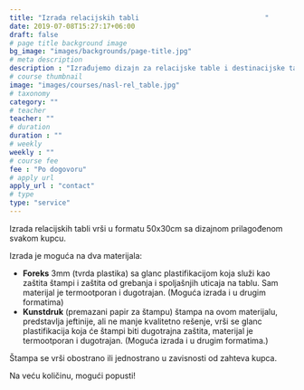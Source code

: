 ```yaml
---
title: "Izrada relacijskih tabli ‌‌‌‌ ‌‌ ‌‌ ‌‌ ‌‌ ‌‌ ‌‌ ‌‌ ‌‌ ‌‌ ‌‌ ‌‌ ‌‌ ‌‌ ‌‌ ‌‌‌‌ ‌‌ ‌‌ ‌‌ ‌‌ ‌‌ ‌‌ ‌‌ ‌‌ ‌‌ ‌‌ ‌‌  ‌‌  "
date: 2019-07-08T15:27:17+06:00
draft: false
# page title background image
bg_image: "images/backgrounds/page-title.jpg"
# meta description
description : "Izrađujemo dizajn za relacijske table i destinacijske table za autobuske kompanije i turističke agencije."
# course thumbnail
image: "images/courses/nasl-rel_table.jpg"
# taxonomy
category: ""
# teacher
teacher: ""
# duration
duration : ""
# weekly
weekly : ""
# course fee
fee : "Po dogovoru"
# apply url
apply_url : "contact"
# type
type: "service"
---
```


Izrada relacijskih tabli vrši u formatu 50x30cm sa dizajnom prilagođenom svakom kupcu.

Izrada je moguća na dva materijala: 
- **Foreks** 3mm (tvrda plastika) sa glanc plastifikacijom koja služi kao zaštita štampi i zaštita od grebanja i spoljašnjih uticaja na tablu. Sam materijal je termootporan i dugotrajan. (Moguća izrada i u drugim formatima)
- **Kunstdruk** (premazani papir za štampu) štampa na ovom materijalu, predstavlja jeftinije, ali ne manje kvalitetno rešenje, vrši se glanc plastifikacija koja će štampi biti dugotrajna zaštita, materijal je termootporan i dugotrajan. (Moguća izrada i u drugim formatima.) 

Štampa se vrši obostrano ili jednostrano u zavisnosti od zahteva kupca. 

Na veću količinu, mogući popusti!